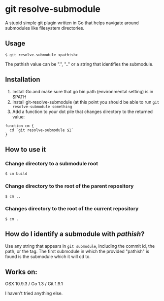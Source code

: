 # git resolve-submodule

A stupid simple git plugin written in Go that helps navigate around submodules
like filesystem directories.

## Usage

`$ git resolve-submodule <pathish>`

The pathish value can be ".", ".." or a string that identifies the submodule.

## Installation

1. Install Go and make sure that go bin path (environmental setting) is in $PATH
1. Install git-resolve-submodule (at this point you should be able to run `git resolve-submodule something`
1. Add a function to your dot pile that changes directory to the returned value:

```
function cm {
  cd `git resolve-submodule $1`
}
```

## How to use it

### Change directory to a submodule root

```
$ cm build
```

### Change directory to the root of the parent repository

```
$ cm ..
```

### Changes directory to the root of the current repository

```
$ cm .
```

## How do I identify a submodule with _pathish_?

Use any string that appears in `git submodule`, including the commit id, the path, or the tag. The first
submodule in which the provided "pathish" is found is the submodule which it will cd to.

## Works on:

OSX 10.9.3 / Go 1.3 / Git 1.9.1

I haven't tried anything else.
